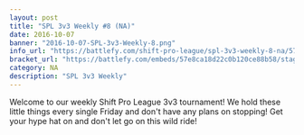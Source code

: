 ```yaml
---
layout: post
title: "SPL 3v3 Weekly #8 (NA)"
date: 2016-10-07
banner: "2016-10-07-SPL-3v3-Weekly-8.png"
info_url: "https://battlefy.com/shift-pro-league/spl-3v3-weekly-8-na/57e8ca18d22c0b120ce88b58/info"
bracket_url: "https://battlefy.com/embeds/57e8ca18d22c0b120ce88b58/stage/57e8ca18d22c0b120ce88b59"
category: NA
description: "SPL 3v3 Weekly"
---
```


Welcome to our weekly Shift Pro League 3v3 tournament! We hold these little things every single Friday and don't have any plans on stopping! Get your hype hat on and don't let go on this wild ride!
